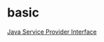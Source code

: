 # basic

[Java Service Provider Interface ](https://itnext.io/java-service-provider-interface-understanding-it-via-code-30e1dd45a091)
